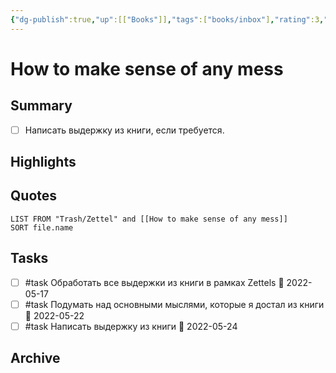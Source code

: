 ```yaml
---
{"dg-publish":true,"up":[["Books"]],"tags":["books/inbox"],"rating":3,"date":"2022-04-16T18:53:11+03:00","modified_at":"2022-05-18T19:33:17+03:00","permalink":"//refs/how-to-make-sense-of-any-mess/","dgHomeLink":false,"dgPassFrontmatter":true}
---
```


# How to make sense of any mess




## Summary

- [ ] Написать выдержку из книги, если требуется.

## Highlights



## Quotes

```dataview
LIST FROM "Trash/Zettel" and [[How to make sense of any mess]]
SORT file.name
```

## Tasks

- [ ] #task Обработать все выдержки из книги в рамках Zettels 📅 2022-05-17
- [ ] #task Подумать над основными мыслями, которые я достал из книги 📅 2022-05-22
- [ ] #task Написать выдержку из книги 📅 2022-05-24

## Archive
